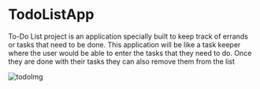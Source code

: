 # TodoListApp
To-Do List project is an application specially built to keep track of errands or tasks that need to be done. This application will be like a task keeper where the user would be able to enter the tasks that they need to do. Once they are done with their tasks they can also remove them from the list


![todoImg](https://user-images.githubusercontent.com/80078725/209349022-fc2e678e-8d2e-4b35-a639-da8c92f7394f.png)
